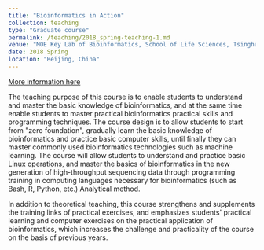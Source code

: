 ```yaml
---
title: "Bioinformatics in Action"
collection: teaching
type: "Graduate course"
permalink: /teaching/2018_spring-teaching-1.md
venue: "MOE Key Lab of Bioinformatics, School of Life Sciences, Tsinghua University"
date: 2018 Spring
location: "Beijing, China"
---
```


[More information here](https://www.ncrnalab.org/courses/)

The teaching purpose of this course is to enable students to understand and master the basic knowledge of bioinformatics, and at the same time enable students to master practical bioinformatics practical skills and programming techniques. The course design is to allow students to start from "zero foundation", gradually learn the basic knowledge of bioinformatics and practice basic computer skills, until finally they can master commonly used bioinformatics technologies such as machine learning. The course will allow students to understand and practice basic Linux operations, and master the basics of bioinformatics in the new generation of high-throughput sequencing data through programming training in computing languages necessary for bioinformatics (such as Bash, R, Python, etc.) Analytical method.

In addition to theoretical teaching, this course strengthens and supplements the training links of practical exercises, and emphasizes students' practical learning and computer exercises on the practical application of bioinformatics, which increases the challenge and practicality of the course on the basis of previous years.
